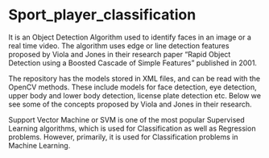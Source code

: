 # Sport_player_classification

It is an Object Detection Algorithm used to identify faces in an image or a real time video. The algorithm uses edge or line detection features proposed by Viola and Jones in their research paper “Rapid Object Detection using a Boosted Cascade of Simple Features” published in 2001.

The repository has the models stored in XML files, and can be read with the OpenCV methods. These include models for face detection, eye detection, upper body and lower body detection, license plate detection etc. Below we see some of the concepts proposed by Viola and Jones in their research.

Support Vector Machine or SVM is one of the most popular Supervised Learning algorithms, which is used for Classification as well as Regression problems. However, primarily, it is used for Classification problems in Machine Learning.
